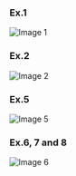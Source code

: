 ### Ex.1
![Image 1](https://github.com/AshleyBlair/SQL/blob/master/LAB6/screenshots/Lab6_task1.png)

### Ex.2
![Image 2](https://github.com/AshleyBlair/SQL/blob/master/LAB6/screenshots/LAB6_task2.png)

### Ex.5
![Image 5](https://github.com/AshleyBlair/SQL/blob/master/LAB6/screenshots/Lab6_task5.png)

### Ex.6, 7 and 8
![Image 6](https://github.com/AshleyBlair/SQL/blob/master/LAB6/screenshots/Lab6_tasks_6_7_8.png)
